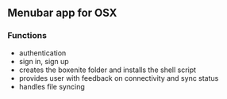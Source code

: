 ## Menubar app for OSX

### Functions
* authentication
* sign in, sign up 
* creates the boxenite folder and installs the shell script
* provides user with feedback on connectivity and sync status
* handles file syncing
